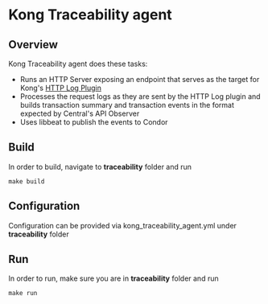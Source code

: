 # Kong Traceability agent

## Overview
Kong Traceability agent does these tasks:
* Runs an HTTP Server exposing an endpoint that serves as the target for Kong's [HTTP Log Plugin](https://docs.konghq.com/hub/kong-inc/http-log/)
* Processes the request logs as they are sent by the HTTP Log plugin and builds transaction summary and transaction events in the format expected by Central's API Observer
* Uses libbeat to publish the events to Condor

## Build

In order to build, navigate to **traceability** folder and run 
```shell
make build
```

## Configuration

Configuration can be provided via kong_traceability_agent.yml under **traceability** folder

## Run

In order to run, make sure you are in **traceability** folder and run
```shell
make run
```

